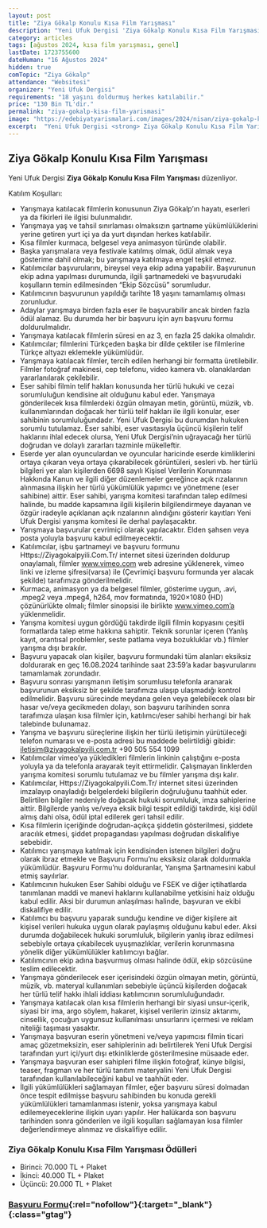 ```yaml
---
layout: post
title: "Ziya Gökalp Konulu Kısa Film Yarışması"
description: "Yeni Ufuk Dergisi 'Ziya Gökalp Konulu Kısa Film Yarışması' düzenliyor."
category: articles
tags: [ağustos 2024, kısa film yarışması, genel]
lastDate: 1723755600
dateHuman: "16 Ağustos 2024"
hidden: true
comTopic: "Ziya Gökalp"
attendance: "Websitesi"
organizer: "Yeni Ufuk Dergisi"
requirements: "18 yaşını doldurmuş herkes katılabilir."
price: "130 Bin TL'dir."
permalink: "ziya-gokalp-kisa-film-yarismasi"
image: "https://edebiyatyarismalari.com/images/2024/nisan/ziya-gokalp-kisa-film-yarismasi.jpg"
excerpt:  "Yeni Ufuk Dergisi <strong> Ziya Gökalp Konulu Kısa Film Yarışması </strong> düzenliyor."
---
```


## Ziya Gökalp Konulu Kısa Film Yarışması
Yeni Ufuk Dergisi **Ziya Gökalp Konulu Kısa Film Yarışması** düzenliyor.  

Katılım Koşulları:
- Yarışmaya katılacak filmlerin konusunun Ziya Gökalp’ın hayatı, eserleri ya da fikirleri ile ilgisi bulunmalıdır.
- Yarışmaya yaş ve tahsil sınırlaması olmaksızın şartname yükümlülüklerini yerine getiren yurt içi ya da yurt dışından herkes katılabilir.
- Kısa filmler kurmaca, belgesel veya animasyon türünde olabilir.
- Başka yarışmalara veya festivale katılmış olmak, ödül almak veya gösterime dahil olmak; bu yarışmaya katılmaya engel teşkil etmez.
- Katılımcılar başvurularını, bireysel veya ekip adına yapabilir. Başvurunun ekip adına yapılması durumunda, ilgili şartnamedeki ve başvurudaki koşulların temin edilmesinden “Ekip Sözcüsü” sorumludur.
- Katılımcının başvurunun yapıldığı tarihte 18 yaşını tamamlamış olması zorunludur.
- Adaylar yarışmaya birden fazla eser ile başvurabilir ancak birden fazla ödül alamaz. Bu durumda her bir başvuru için ayrı başvuru formu doldurulmalıdır.
- Yarışmaya katılacak filmlerin süresi en az 3, en fazla 25 dakika olmalıdır.
- Katılımcılar; filmlerini Türkçeden başka bir dilde çektiler ise filmlerine Türkçe altyazı eklemekle yükümlüdür.
- Yarışmaya katılacak filmler, tercih edilen herhangi bir formatta üretilebilir. Filmler fotoğraf makinesi, cep telefonu, video kamera vb. olanaklardan yararlanılarak çekilebilir.
- Eser sahibi filmin telif hakları konusunda her türlü hukuki ve cezai sorumluluğun kendisine ait olduğunu kabul eder. Yarışmaya gönderilecek kısa filmlerdeki özgün olmayan metin, görüntü, müzik, vb. kullanımlarından doğacak her türlü telif hakları ile ilgili konular, eser sahibinin sorumluluğundadır. Yeni Ufuk Dergisi bu durumdan hukuken sorumlu tutulamaz. Eser sahibi, eser vasıtasıyla üçüncü kişilerin telif haklarını ihlal edecek olursa, Yeni Ufuk Dergisi’nin uğrayacağı her türlü doğrudan ve dolaylı zararları tazminle mükelleftir.
- Eserde yer alan oyunculardan ve oyuncular haricinde eserde kimliklerini ortaya çıkaran veya ortaya çıkarabilecek görüntüleri, sesleri vb. her türlü bilgileri yer alan kişilerden 6698 sayılı Kişisel Verilerin Korunması Hakkında Kanun ve ilgili diğer düzenlemeler gereğince açık rızalarının alınmasına ilişkin her türlü yükümlülük yapımcı ve yönetmene (eser sahibine) aittir. Eser sahibi, yarışma komitesi tarafından talep edilmesi halinde, bu madde kapsamına ilgili kişilerin bilgilendirmeye dayanan ve özgür iradeyle açıklanan açık rızalarının alındığını gösterir kayıtları Yeni Ufuk Dergisi yarışma komitesi ile derhal paylaşacaktır.
- Yarışmaya başvurular çevrimiçi olarak yapılacaktır. Elden şahsen veya posta yoluyla başvuru kabul edilmeyecektir.
- Katılımcılar, işbu şartnameyi ve başvuru formunu Https://Ziyagokalpyili.Com.Tr/ internet sitesi üzerinden doldurup onaylamalı, filmler www.vimeo.com web adresine yüklenerek, vimeo linki ve izleme şifresi(varsa) ile (Çevrimiçi başvuru formunda yer alacak şekilde) tarafımıza gönderilmelidir.
- Kurmaca, animasyon ya da belgesel filmler, gösterime uygun, .avi, .mpeg2 veya .mpeg4, h264, mov formatında, 1920×1080 (HD) çözünürlükte olmalı; filmler sinopsisi ile birlikte www.vimeo.com’a yüklenmelidir.
- Yarışma komitesi uygun gördüğü takdirde ilgili filmin kopyasını çeşitli formatlarda talep etme hakkına sahiptir. Teknik sorunlar içeren (Yanlış kayıt, orantısal problemler, seste patlama veya bozukluklar vb.) filmler yarışma dışı bırakılır.
- Başvuru yapacak olan kişiler, başvuru formundaki tüm alanları eksiksiz doldurarak en geç 16.08.2024 tarihinde saat 23:59’a kadar başvurularını tamamlamak zorundadır.
- Başvuru sonrası yarışmanın iletişim sorumlusu telefonla aranarak başvurunun eksiksiz bir şekilde tarafımıza ulaşıp ulaşmadığı kontrol edilmelidir. Başvuru sürecinde meydana gelen veya gelebilecek olası bir hasar ve/veya gecikmeden dolayı, son başvuru tarihinden sonra tarafımıza ulaşan kısa filmler için, katılımcı/eser sahibi herhangi bir hak talebinde bulunamaz.
- Yarışma ve başvuru süreçlerine ilişkin her türlü iletişimin yürütüleceği telefon numarası ve e-posta adresi bu maddede belirtildiği gibidir: iletisim@ziyagokalpyili.com.tr +90 505 554 1099
- Katılımcılar vimeo’ya yükledikleri filmlerin linkinin çalıştığını e-posta yoluyla ya da telefonla arayarak teyit ettirmelidir. Çalışmayan linklerden yarışma komitesi sorumlu tutulamaz ve bu filmler yarışma dışı kalır.
- Katılımcılar, Https://Ziyagokalpyili.Com.Tr/ internet sitesi üzerinden imzalayıp onayladığı belgelerdeki bilgilerin doğruluğunu taahhüt eder. Belirtilen bilgiler nedeniyle doğacak hukuki sorumluluk, imza sahiplerine aittir. Bilgilerde yanlış ve/veya eksik bilgi tespit edildiği takdirde, kişi ödül almış dahi olsa, ödül iptal edilerek geri tahsil edilir.
- Kısa filmlerin içeriğinde doğrudan-açıkça şiddetin gösterilmesi, şiddete aracılık etmesi, şiddet propagandası yapılması doğrudan diskalifiye sebebidir.
- Katılımcı yarışmaya katılmak için kendisinden istenen bilgileri doğru olarak ibraz etmekle ve Başvuru Formu’nu eksiksiz olarak doldurmakla yükümlüdür. Başvuru Formu’nu dolduranlar, Yarışma Şartnamesini kabul etmiş sayılırlar.
- Katılımcının hukuken Eser Sahibi olduğu ve FSEK ve diğer içtihatlarda tanımlanan maddi ve manevi haklarını kullanabilme yetkisini haiz olduğu kabul edilir. Aksi bir durumun anlaşılması halinde, başvuran ve ekibi diskalifiye edilir.
- Katılımcı bu başvuru yaparak sunduğu kendine ve diğer kişilere ait kişisel verileri hukuka uygun olarak paylaşmış olduğunu kabul eder. Aksi durumda doğabilecek hukuki sorumluluk, bilgilerin yanlış ibraz edilmesi sebebiyle ortaya çıkabilecek uyuşmazlıklar, verilerin korunmasına yönelik diğer yükümlülükler katılımcıyı bağlar.
- Katılımcının ekip adına başvurmuş olması halinde ödül, ekip sözcüsüne teslim edilecektir.
- Yarışmaya gönderilecek eser içerisindeki özgün olmayan metin, görüntü, müzik, vb. materyal kullanımları sebebiyle üçüncü kişilerden doğacak her türlü telif hakkı ihlali iddiası katılımcının sorumluluğundadır.
- Yarışmaya katılacak olan kısa filmlerin herhangi bir siyasi unsur-içerik, siyasi bir ima, argo söylem, hakaret, kişisel verilerin izinsiz aktarımı, cinsellik, çocuğun uygunsuz kullanılması unsurlarını içermesi ve reklam niteliği taşıması yasaktır.
- Yarışmaya başvuran eserin yönetmeni ve/veya yapımcısı filmin ticari amaç gözetmeksizin, eser sahiplerinin adı belirtilerek Yeni Ufuk Dergisi tarafından yurt içi/yurt dışı etkinliklerde gösterilmesine müsaade eder.
- Yarışmaya başvuran eser sahipleri filme ilişkin fotoğraf, künye bilgisi, teaser, fragman ve her türlü tanıtım materyalini Yeni Ufuk Dergisi tarafından kullanılabileceğini kabul ve taahhüt eder.
- İlgili yükümlülükleri sağlamayan filmler, eğer başvuru süresi dolmadan önce tespit edilmişse başvuru sahibinden bu konuda gerekli yükümlülükleri tamamlanması istenir, yoksa yarışmaya kabul edilemeyeceklerine ilişkin uyarı yapılır. Her halükarda son başvuru tarihinden sonra gönderilen ve ilgili koşulları sağlamayan kısa filmler değerlendirmeye alınmaz ve diskalifiye edilir.


### Ziya Gökalp Konulu Kısa Film Yarışması Ödülleri
- Birinci: 70.000 TL + Plaket
- İkinci: 40.000 TL + Plaket 
- Üçüncü: 20.000 TL + Plaket


### [Başvuru Formu](https://ziyagokalpyili.com.tr/?ref=edebiyatyarismalari.com){:rel="nofollow"}{:target="_blank"}{:class="gtag"}